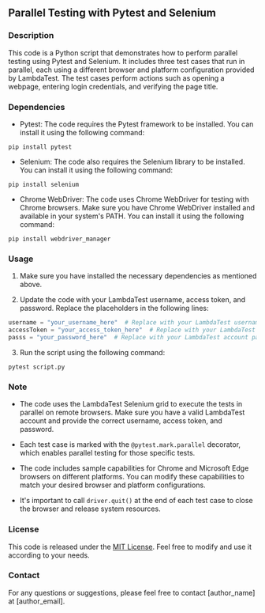 ## Parallel Testing with Pytest and Selenium

### Description

This code is a Python script that demonstrates how to perform parallel testing using Pytest and Selenium. It includes three test cases that run in parallel, each using a different browser and platform configuration provided by LambdaTest. The test cases perform actions such as opening a webpage, entering login credentials, and verifying the page title.

### Dependencies

- Pytest: The code requires the Pytest framework to be installed. You can install it using the following command:

```shell
pip install pytest
```

- Selenium: The code also requires the Selenium library to be installed. You can install it using the following command:

```shell
pip install selenium
```

- Chrome WebDriver: The code uses Chrome WebDriver for testing with Chrome browsers. Make sure you have Chrome WebDriver installed and available in your system's PATH. You can install it using the following command:

```shell
pip install webdriver_manager
```

### Usage

1. Make sure you have installed the necessary dependencies as mentioned above.

2. Update the code with your LambdaTest username, access token, and password. Replace the placeholders in the following lines:

```python
username = "your_username_here"  # Replace with your LambdaTest username
accessToken = "your_access_token_here"  # Replace with your LambdaTest access token
passs = "your_password_here"  # Replace with your LambdaTest account password
```

3. Run the script using the following command:

```shell
pytest script.py
```

### Note

- The code uses the LambdaTest Selenium grid to execute the tests in parallel on remote browsers. Make sure you have a valid LambdaTest account and provide the correct username, access token, and password.

- Each test case is marked with the `@pytest.mark.parallel` decorator, which enables parallel testing for those specific tests.

- The code includes sample capabilities for Chrome and Microsoft Edge browsers on different platforms. You can modify these capabilities to match your desired browser and platform configurations.

- It's important to call `driver.quit()` at the end of each test case to close the browser and release system resources.

### License

This code is released under the [MIT License](https://opensource.org/licenses/MIT). Feel free to modify and use it according to your needs.

### Contact

For any questions or suggestions, please feel free to contact [author_name] at [author_email].
